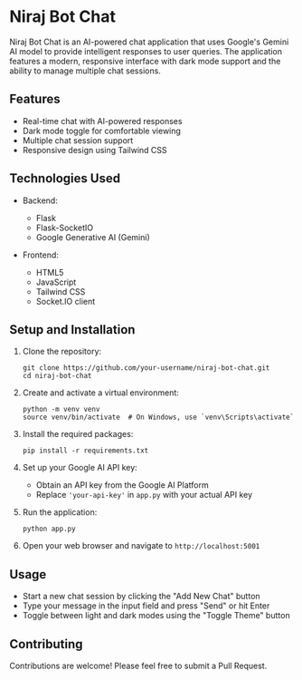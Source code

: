 # Niraj Bot Chat

Niraj Bot Chat is an AI-powered chat application that uses Google's Gemini AI model to provide intelligent responses to user queries. The application features a modern, responsive interface with dark mode support and the ability to manage multiple chat sessions.

## Features

- Real-time chat with AI-powered responses
- Dark mode toggle for comfortable viewing
- Multiple chat session support
- Responsive design using Tailwind CSS

## Technologies Used

- Backend:
  - Flask
  - Flask-SocketIO
  - Google Generative AI (Gemini)

- Frontend:
  - HTML5
  - JavaScript
  - Tailwind CSS
  - Socket.IO client

## Setup and Installation

1. Clone the repository:
   ```
   git clone https://github.com/your-username/niraj-bot-chat.git
   cd niraj-bot-chat
   ```

2. Create and activate a virtual environment:
   ```
   python -m venv venv
   source venv/bin/activate  # On Windows, use `venv\Scripts\activate`
   ```

3. Install the required packages:
   ```
   pip install -r requirements.txt
   ```

4. Set up your Google AI API key:
   - Obtain an API key from the Google AI Platform
   - Replace `'your-api-key'` in `app.py` with your actual API key

5. Run the application:
   ```
   python app.py
   ```

6. Open your web browser and navigate to `http://localhost:5001`

## Usage

- Start a new chat session by clicking the "Add New Chat" button
- Type your message in the input field and press "Send" or hit Enter
- Toggle between light and dark modes using the "Toggle Theme" button

## Contributing

Contributions are welcome! Please feel free to submit a Pull Request.

